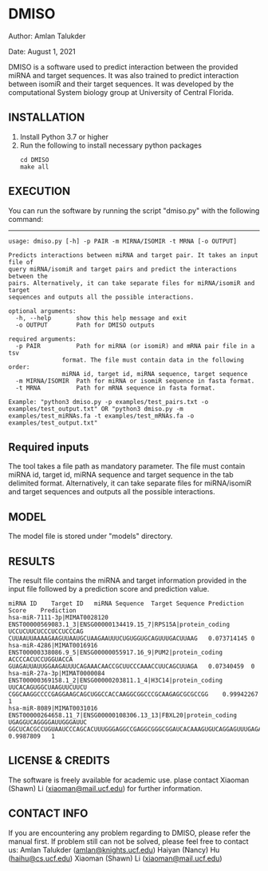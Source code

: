 # DMISO

Author: Amlan Talukder

Date: August 1, 2021

DMISO is a software used to predict interaction between the provided miRNA and target sequences. 
It was also trained to predict interaction between isomiR and their target sequences. 
It was developed by the computational System biology group at University of Central Florida.


INSTALLATION
--------------------------------------------------------------------------------------------
   1. Install Python 3.7 or higher
   2. Run the following to install necessary python packages
		```
		cd DMISO
		make all
		```

EXECUTION 
--------------------------------------------------------------------------------------------------------------------------------------

   You can run the software by running the script "dmiso.py" with the following command:
   
   ----------------------------------------------------------------------------------------
   
	usage: dmiso.py [-h] -p PAIR -m MIRNA/ISOMIR -t MRNA [-o OUTPUT]

	Predicts interactions between miRNA and target pair. It takes an input file of
	query miRNA/isomiR and target pairs and predict the interactions between the
	pairs. Alternatively, it can take separate files for miRNA/isomiR and target
	sequences and outputs all the possible interactions.

	optional arguments:
	  -h, --help       show this help message and exit
	  -o OUTPUT        Path for DMISO outputs

	required arguments:
	  -p PAIR          Path for miRNA (or isomiR) and mRNA pair file in a tsv
		           format. The file must contain data in the following order:
		           miRNA id, target id, miRNA sequence, target sequence
	  -m MIRNA/ISOMIR  Path for miRNA or isomiR sequence in fasta format.
	  -t MRNA          Path for mRNA sequence in fasta format.

	Example: "python3 dmiso.py -p examples/test_pairs.txt -o examples/test_output.txt" OR "python3 dmiso.py -m examples/test_miRNAs.fa -t examples/test_mRNAs.fa -o examples/test_output.txt"


Required inputs
---------------------------------------------------------------------------------------------
The tool takes a file path as mandatory parameter. The file must contain miRNA id, target id, miRNA sequence and target sequence in the tab delimited format.
Alternatively, it can take separate files for miRNA/isomiR and target sequences and outputs all the possible interactions.

MODEL
----------------------------------------------------------------------------------------------------------------------------------
The model file is stored under "models" directory.


RESULTS
----------------------------------------------------------------------------------------------------------------------------------
The result file contains the miRNA and target information provided in the input file followed by a prediction score and prediction value.

```
miRNA ID	Target ID	miRNA Sequence	Target Sequence	Prediction Score	Prediction
hsa-miR-7111-3p|MIMAT0028120	ENST00000569083.1_3|ENSG00000134419.15_7|RPS15A|protein_coding	UCCUCUUCUCCCUCCUCCCAG	CUUAAUUAAAAGAAGUUAAUGCUAAGAAUUUCUGUGGUGCAGUUUGACUUAAG	0.073714145	0
hsa-miR-4286|MIMAT0016916	ENST00000338086.9_5|ENSG00000055917.16_9|PUM2|protein_coding	ACCCCACUCCUGGUACCA	GUAGAUUAUUGGAAGAUUUCAGAAACAACCGCUUCCCAAACCUUCAGCUUAGA	0.07340459	0
hsa-miR-27a-3p|MIMAT0000084	ENST00000369158.1_2|ENSG00000203811.1_4|H3C14|protein_coding	UUCACAGUGGCUAAGUUCUUCU	CGGCAAGGCCCCGAGGAAGCAGCUGGCCACCAAGGCGGCCCGCAAGAGCGCGCCGG	0.99942267	1
hsa-miR-8089|MIMAT0031016	ENST00000264658.11_7|ENSG00000108306.13_13|FBXL20|protein_coding	UGAGGUCAGGGGAUUGGGAUUC	GGCUCACGCCUGUAAUCCCAGCACUUUGGGAGGCCGAGGCGGGCGGAUCACAAAGUGUCAGGAGUUUGAGAACAG	0.9987809	1
```

LICENSE & CREDITS
-------------------------------------------------------------------------------------------------
The software is freely available for academic use.
plase contact Xiaoman (Shawn) Li (xiaoman@mail.ucf.edu) for further information. 


CONTACT INFO
-------------------------------------------------------------------------------------------------
If you are encountering any problem regarding to DMISO, please refer the manual first.
If problem still can not be solved, please feel free to contact us:
Amlan Talukder (amlan@knights.ucf.edu)
Haiyan (Nancy) Hu (haihu@cs.ucf.edu)
Xiaoman (Shawn) Li (xiaoman@mail.ucf.edu)
